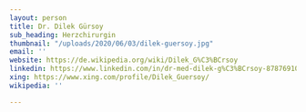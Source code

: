 ```yaml
---
layout: person
title: Dr. Dilek Gürsoy
sub_heading: Herzchirurgin
thumbnail: "/uploads/2020/06/03/dilek-guersoy.jpg"
email: ''
website: https://de.wikipedia.org/wiki/Dilek_G%C3%BCrsoy
linkedin: https://www.linkedin.com/in/dr-med-dilek-g%C3%BCrsoy-878769105
xing: https://www.xing.com/profile/Dilek_Guersoy/
wikipedia: ''

---
```

